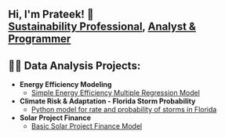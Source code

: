 ## Hi, I'm Prateek! 🙂 <br/><a href="https://www.linkedin.com/in/dprateek/">Sustainability Professional</a>, <a href="https://github.com/dvd1587">Analyst & Programmer</a> 

<h2>👨‍💻 Data Analysis Projects:</h2>

- <b>Energy Efficiency Modeling</b>
  - [Simple Energy Efficiency Multiple Regression Model](https://github.com/dvd1587/energy_eff_olm/tree/main)
- <b>Climate Risk & Adaptation - Florida Storm Probability</b>
  - [Python model for rate and probability of storms in Florida](https://github.com/dvd1587/storm_probability)   
- <b>Solar Project Finance</b>
  - [Basic Solar Project Finance Model](https://github.com/dvd1587/solar_project_finance)

<!--
**dvd1587/dvd1587** is a ✨ _special_ ✨ repository because its `README.md` (this file) appears on your GitHub profile.

Here are some ideas to get you started:

- 🔭 I’m currently working on ...
- 🌱 I’m currently learning ...
- 👯 I’m looking to collaborate on ...
- 🤔 I’m looking for help with ...
- 💬 Ask me about ...
- 📫 How to reach me: ...
- 😄 Pronouns: ...
- ⚡ Fun fact: ...
-->
